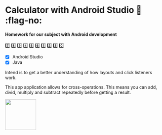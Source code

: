 # Calculator with Android Studio :iphone: :flag-no:

#### Homework for our subject with Android development

:seven: :eight: :nine:
:four: :five: :six:
:one: :two: :three:
    :zero:

- [x] Android Studio
- [x] Java

Intend is to get a better understanding of how layouts and click listeners work.

This app application allows for cross-operations. This means you can add, divid, multiply and subtract repeatedly before getting a result.

<img src="https://raw.githubusercontent.com/hakonschutt/calculator_android_studio/master/image_of_calc.png" width="100">